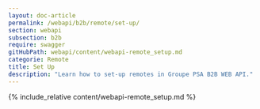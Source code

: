 ```yaml
---
layout: doc-article
permalink: /webapi/b2b/remote/set-up/
section: webapi
subsection: b2b
require: swagger
gitHubPath: webapi/content/webapi-remote_setup.md
categorie: Remote
title: Set Up
description: "Learn how to set-up remotes in Groupe PSA B2B WEB API."
---
```

{% include_relative content/webapi-remote_setup.md %}